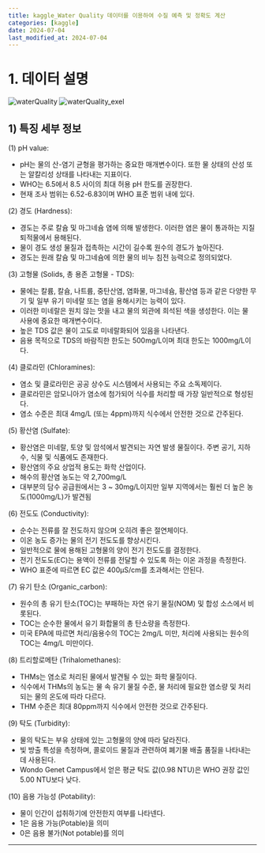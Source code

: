 ```yaml
---
title: kaggle_Water Quality 데이터를 이용하여 수질 예측 및 정확도 계산
categories: [kaggle] 
date: 2024-07-04
last_modified_at: 2024-07-04
---
```


# 1. 데이터 설명
![waterQuality]()
![waterQuality_exel]()

## 1) 특징 세부 정보
(1) pH value:
* pH는 물의 산-염기 균형을 평가하는 중요한 매개변수이다. 또한 물 상태의 산성 또는 알칼리성 상태를 나타내는 지표이다.
* WHO는 6.5에서 8.5 사이의 최대 허용 pH 한도를 권장한다.
* 현재 조사 범위는 6.52-6.83이며 WHO 표준 범위 내에 있다.

(2) 경도 (Hardness):
* 경도는 주로 칼슘 및 마그네슘 염에 의해 발생한다. 이러한 염은 물이 통과하는 지질 퇴적물에서 용해된다.
* 물이 경도 생성 물질과 접촉하는 시간이 길수록 원수의 경도가 높아진다.
* 경도는 원래 칼슘 및 마그네슘에 의한 물의 비누 침전 능력으로 정의되었다.

(3) 고형물 (Solids, 총 용존 고형물 - TDS):
* 물에는 칼륨, 칼슘, 나트륨, 중탄산염, 염화물, 마그네슘, 황산염 등과 같은 다양한 무기 및 일부 유기 미네랄 또는 염을 용해시키는 능력이 있다.
* 이러한 미네랄은 원치 않는 맛을 내고 물의 외관에 희석된 색을 생성한다. 이는 물 사용에 중요한 매개변수이다.
* 높은 TDS 값은 물이 고도로 미네랄화되어 있음을 나타낸다.
* 음용 목적으로 TDS의 바람직한 한도는 500mg/L이며 최대 한도는 1000mg/L이다.

(4) 클로라민 (Chloramines):
* 염소 및 클로라민은 공공 상수도 시스템에서 사용되는 주요 소독제이다.
* 클로라민은 암모니아가 염소에 첨가되어 식수를 처리할 때 가장 일반적으로 형성된다.
* 염소 수준은 최대 4mg/L (또는 4ppm)까지 식수에서 안전한 것으로 간주된다.

(5) 황산염 (Sulfate):
* 황산염은 미네랄, 토양 및 암석에서 발견되는 자연 발생 물질이다. 주변 공기, 지하수, 식물 및 식품에도 존재한다.
* 황산염의 주요 상업적 용도는 화학 산업이다.
* 해수의 황산염 농도는 약 2,700mg/L
* 대부분의 담수 공급원에서는 3 ~ 30mg/L이지만 일부 지역에서는 훨씬 더 높은 농도(1000mg/L)가 발견됨

(6) 전도도 (Conductivity):
* 순수는 전류를 잘 전도하지 않으며 오히려 좋은 절연체이다.
* 이온 농도 증가는 물의 전기 전도도를 향상시킨다.
* 일반적으로 물에 용해된 고형물의 양이 전기 전도도를 결정한다.
* 전기 전도도(EC)는 용액이 전류를 전달할 수 있도록 하는 이온 과정을 측정한다.
* WHO 표준에 따르면 EC 값은 400μS/cm를 초과해서는 안된다.

(7) 유기 탄소 (Organic_carbon):
* 원수의 총 유기 탄소(TOC)는 부패하는 자연 유기 물질(NOM) 및 합성 소스에서 비롯된다.
* TOC는 순수한 물에서 유기 화합물의 총 탄소량을 측정한다.
* 미국 EPA에 따르면 처리/음용수의 TOC는 2mg/L 미만, 처리에 사용되는 원수의 TOC는 4mg/L 미만이다.

(8) 트리할로메탄 (Trihalomethanes):
* THMs는 염소로 처리된 물에서 발견될 수 있는 화학 물질이다.
* 식수에서 THMs의 농도는 물 속 유기 물질 수준, 물 처리에 필요한 염소량 및 처리되는 물의 온도에 따라 다르다.
* THM 수준은 최대 80ppm까지 식수에서 안전한 것으로 간주된다.

(9) 탁도 (Turbidity):
* 물의 탁도는 부유 상태에 있는 고형물의 양에 따라 달라진다.
* 빛 방출 특성을 측정하며, 콜로이드 물질과 관련하여 폐기물 배출 품질을 나타내는 데 사용된다.
* Wondo Genet Campus에서 얻은 평균 탁도 값(0.98 NTU)은 WHO 권장 값인 5.00 NTU보다 낮다.

(10) 음용 가능성 (Potability):
* 물이 인간이 섭취하기에 안전한지 여부를 나타넨다.
* 1은 음용 가능(Potable)을 의미
* 0은 음용 불가(Not potable)를 의미















































---